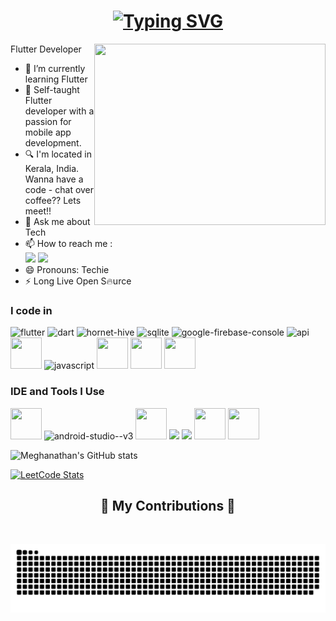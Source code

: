 <h1 align="center">
   <a href="https://git.io/typing-svg"><img src="https://readme-typing-svg.herokuapp.com?font=Fira+Code&weight=600&duration=3999&pause=1000&width=435&separator=%3C&lines=Hi+There!+%F0%9F%91%8B%3CI'm+Meghanathan+P+H!;" alt="Typing SVG" /></a>
</h1>

Flutter Developer
<img align="right" width="370" height="290" src="https://media.tenor.com/rePDfDWO3XoAAAAd/hacking.gif">                                              
- 🌱 I’m currently learning Flutter
- 🌟 Self-taught Flutter developer with a passion for mobile app development.
- 🔍 I'm located in Kerala, India. Wanna have a code - chat over coffee?? Lets meet!!
- 💬 Ask me about Tech
- 📫 How to reach me :
<br /> [<img src="https://img.shields.io/badge/Twitter-1DA1F2?style=for-the-badge&logo=twitter&logoColor=white"/>](https://x.com/meghanathanph?t=kSYT9nlpEpt3RKtIjhChjQ&s=09) [<img src="https://img.shields.io/badge/LinkedIn-0077B5?style=for-the-badge&logo=linkedin&logoColor=white" />](https://www.linkedin.com/in/meghanathan-p-h)
- 😄 Pronouns: Techie
- ⚡ Long Live Open S🔥urce

### I code in
<img width="50" height="50" src="https://img.icons8.com/color/48/flutter.png" alt="flutter"/> <img width="50" height="50" src="https://img.icons8.com/color/48/dart.png" alt="dart"/> <img width="50" height="50" src="https://img.icons8.com/color/48/hornet-hive.png" alt="hornet-hive"/> <img width="50" height="50" src="https://img.icons8.com/ios/50/sqlite.png" alt="sqlite"/> <img width="50" height="50" src="https://img.icons8.com/color/48/google-firebase-console.png" alt="google-firebase-console"/> <img width="50" height="50" src="https://img.icons8.com/color/48/api.png" alt="api"/>
<img height="50" width="50" src="https://img.icons8.com/color/48/000000/c-programming.png" /> <img width="48" height="48" src="https://img.icons8.com/fluency/48/javascript.png" alt="javascript"/> <img height="50" width="50" src="https://img.icons8.com/color/48/000000/html-5.png" /> <img height="50" width="50" src="https://img.icons8.com/color/48/000000/css3.png" /> <img height="50" width="50" src="https://img.icons8.com/color/48/000000/bootstrap.png" />


### IDE and Tools I Use
<img height="50" width="50" src="https://img.icons8.com/color/48/000000/visual-studio-code-2019.png"/> <img width="50" height="50" src="https://img.icons8.com/color/48/android-studio--v3.png" alt="android-studio--v3"/> <img height="50" width="50" src="https://img.icons8.com/color/50/000000/git.png"/> <img height="50" src="https://img.icons8.com/officel/480/null/java-eclipse.png"/> <img height="50" src="https://img.icons8.com/color/480/null/notion--v1.png" /> <img height="50" width="50" src="https://img.icons8.com/doodle/48/000000/adobe-photoshop.png"/> <img height="50" width="50" src="https://img.icons8.com/color/48/000000/figma--v1.png"/>

![Meghanathan's GitHub stats](https://github-readme-stats.vercel.app/api?username=Meghanathan-P-H&theme=dark&show_icons=true&&hide=issues,contribs)

[![LeetCode Stats](https://leetcard.jacoblin.cool/meghanathanph?theme=light&font=Cutive%20Mono)](https://leetcode.com/meghanathanph)

<div align="center">
  <h2>🐍 My Contributions 🐍</h2>
  <br>
   
  ![snake gif](https://github.com/Meghanathan-P-H/Meghanathan-P-H/blob/output/github-snake-dark.svg)
  <br/><br/><br/>
</div>
